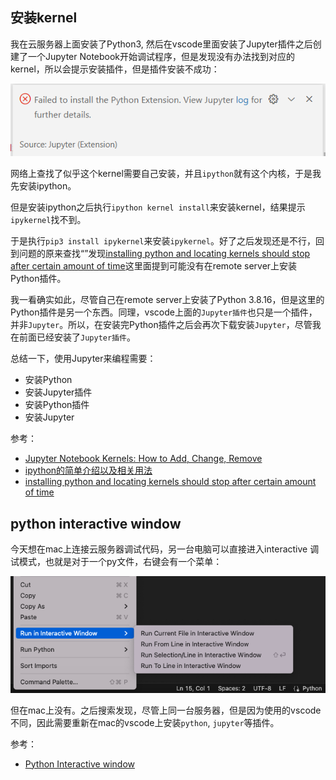 ## 安装kernel

我在云服务器上面安装了Python3, 然后在vscode里面安装了Jupyter插件之后创建了一个Jupyter Notebook开始调试程序，但是发现没有办法找到对应的kernel，所以会提示安装插件，但是插件安装不成功：

![](./run_error.png)

网络上查找了似乎这个kernel需要自己安装，并且`ipython`就有这个内核，于是我先安装ipython。

但是安装ipython之后执行`ipython kernel install`来安装kernel，结果提示`ipykernel`找不到。

于是执行`pip3 install ipykernel`来安装`ipykernel`。好了之后发现还是不行，回到问题的原来查找“”发现[installing python and locating kernels should stop after certain amount of time](https://github.com/microsoft/vscode-jupyter/issues/10617)这里面提到可能没有在remote server上安装Python插件。

我一看确实如此，尽管自己在remote server上安装了Python 3.8.16，但是这里的Python插件是另一个东西。同理，vscode上面的`Jupyter插件`也只是一个插件，并非`Jupyter`。所以，在安装完Python插件之后会再次下载安装`Jupyter`，尽管我在前面已经安装了`Jupyter插件`。

总结一下，使用Jupyter来编程需要：

- 安装Python
- 安装Jupyter插件
- 安装Python插件
- 安装Jupyter


参考：

- [Jupyter Notebook Kernels: How to Add, Change, Remove](https://queirozf.com/entries/jupyter-kernels-how-to-add-change-remove)
- [ipython的简单介绍以及相关用法](https://zhuanlan.zhihu.com/p/75045335)
- [installing python and locating kernels should stop after certain amount of time](https://github.com/microsoft/vscode-jupyter/issues/10617)

## python interactive window

今天想在mac上连接云服务器调试代码，另一台电脑可以直接进入interactive 调试模式，也就是对于一个py文件，右键会有一个菜单：

![](./interactive_option.png)

但在mac上没有。之后搜索发现，尽管上同一台服务器，但是因为使用的vscode不同，因此需要重新在mac的vscode上安装`python`, `jupyter`等插件。

参考：

- [Python Interactive window](https://code.visualstudio.com/docs/python/jupyter-support-py)